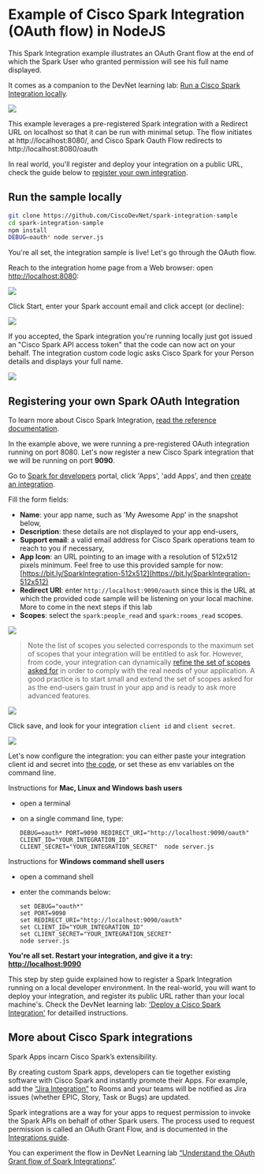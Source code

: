# Example of Cisco Spark Integration (OAuth flow) in NodeJS

This Spark Integration example illustrates an OAuth Grant flow at the end of which the Spark User who granted permission will see his full name displayed.

It comes as a companion to the DevNet learning lab: [Run a Cisco Spark Integration locally](https://learninglabs.cisco.com/tracks/collab-cloud/spark-apps/collab-spark-intl/step/1).

![](docs/img/OAuth-Flow-Sumpup.png)


This example leverages a pre-registered Spark integration with a Redirect URL on localhost so that it can be run with minimal setup.
The flow initiates at http://localhost:8080/, and Cisco Spark Oauth Flow redirects to http://localhost:8080/oauth

In real world, you'll register and deploy your integration on a public URL, check the guide below to [register your own integration](#https://github.com/CiscoDevNet/spark-integration-sample#to-register-your-own-spark-oauth-integration).


## Run the sample locally

``` bash
git clone https://github.com/CiscoDevNet/spark-integration-sample
cd spark-integration-sample
npm install
DEBUG=oauth* node server.js
```

You're all set, the integration sample is live! 
Let's go through the OAuth flow.

Reach to the integration home page from a Web browser: open [http://localhost:8080](http://localhost:8080):

![](docs/img/OAuth-Flow-Step1-Initiate-From-EJS.png)


Click Start, enter your Spark account email and click accept (or decline):

![](docs/img/OAuth-Flow-Step2-User-Decline-Accept.png)


If you accepted, the Spark integration you're running locally just got issued an "Cisco Spark API access token" that the code can now act on your behalf.
The integration custom code logic asks Cisco Spark for your Person details and displays your full name.

![](docs/img/OAuth-Flow-Step3-Custom-Logic.png)


## Registering your own Spark OAuth Integration

To learn more about Cisco Spark Integration, [read the reference documentation](https://developer.ciscospark.com/authentication.html).

In the example above, we were running a pre-registered OAuth integration running on port 8080.
Let's now register a new Cisco Spark integration that we will be running on port **9090**.

Go to [Spark for developers](https://developer.ciscospark.com) portal, click 'Apps', 'add Apps', and then [create an integration](https://developer.ciscospark.com/add-integration.html).

Fill the form fields:
- **Name**: your app name, such as 'My Awesome App' in the snapshot below,
- **Description**: these details are not displayed to your app end-users,
- **Support email**: a valid email address for Cisco Spark operations team to reach to you if necessary,
- **App Icon**: an URL pointing to an image with a resolution of 512x512 pixels minimum. Feel free to use this provided sample for now: [https://bit.ly/SparkIntegration-512x512](https://bit.ly/SparkIntegration-512x512)
- **Redirect URI**: enter `http://localhost:9090/oauth` since this is the URL at which the provided code sample will be listening on your local machine. More to come in the next steps if this lab
- **Scopes**: select the `spark:people_read` and `spark:rooms_read` scopes.

![](docs/img/OAuth-Flow-Step0-create-integration.png)


> Note the list of scopes you selected corresponds to the maximum set of scopes that your integration will be entitled to ask for. However, from code, your integration can dynamically [refine the set of scopes asked for](https://github.com/CiscoDevNet/spark-integration-sample/blob/master/server.js#L30) in order to comply with the real needs of your application. A good practice is to start small and extend the set of scopes asked for as the end-users gain trust in your app and is ready to ask more advanced features.

![](docs/img/OAuth-Flow-Step0-select-scopes.png)


Click save, and look for your integration `client id` and `client secret`.

![](docs/img/OAuth-Flow-Step0-client-id-secret.png)


Let's now configure the integration: you can either paste your integration client id and secret into [the code](https://github.com/CiscoDevNet/spark-integration-sample/blob/master/server.js#L26), or set these as env variables on the command line.

Instructions for **Mac, Linux and Windows bash users** 
- open a terminal
- on a single command line, type:

    ```shell
    DEBUG=oauth* PORT=9090 REDIRECT_URI="http://localhost:9090/oauth" CLIENT_ID="YOUR_INTEGRATION_ID" CLIENT_SECRET="YOUR_INTEGRATION_SECRET"  node server.js
    ```

Instructions for **Windows command shell users**
- open a command shell
- enter the commands below:

    ```shell
    set DEBUG="oauth*"
    set PORT=9090
    set REDIRECT_URI="http://localhost:9090/oauth"
    set CLIENT_ID="YOUR_INTEGRATION_ID"
    set CLIENT_SECRET="YOUR_INTEGRATION_SECRET"
    node server.js
    ```

**You're all set. Restart your integration, and give it a try: [http://localhost:9090](http://localhost:9090)**


This step by step guide explained how to register a Spark Integration running on a local developer environment.
In the real-world, you will want to deploy your integration, and register its public URL rather than your local machine's.
Check the DevNet learning lab: ['Deploy a Cisco Spark Integration'](https://learninglabs.cisco.com/tracks/devnet-express-cloud-collab-soft-dev/creating-spark-integrations-sd/collab-spark-intd-heroku/step/1) for detailled instructions.


## More about Cisco Spark integrations

Spark Apps incarn Cisco Spark’s extensibility.

By creating custom Spark apps, developers can tie together existing software with Cisco Spark and instantly promote their Apps. 
For example, add the [“Jira Integration”](https://depot.ciscospark.com/integrations/Y2lzY29zcGFyazovL3VzL0FQUExJQ0FUSU9OLzQwYjk2ZTQzLTZkNmQtNDJjZS1iODk0LWU0MmVhNWJjMDJmNA) to Rooms and your teams will be notified as Jira issues (whether EPIC, Story, Task or Bugs) are updated.

Spark integrations are a way for your apps to request permission to invoke the Spark APIs on behalf of other Spark users. 
The process used to request permission is called an OAuth Grant Flow, and is documented in the [Integrations guide](https://developer.ciscospark.com/authentication.html).

You can experiment the flow in DevNet Learning lab [“Understand the OAuth Grant flow of Spark Integrations”](https://learninglabs.cisco.com/tracks/collab-cloud/business-messaging/collab-spark-auth/step/1).
